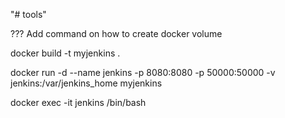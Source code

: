 "# tools" 

??? Add command on how to create docker volume

docker build -t myjenkins .

docker run -d --name jenkins -p 8080:8080 -p 50000:50000 -v jenkins:/var/jenkins_home myjenkins

docker exec -it jenkins /bin/bash